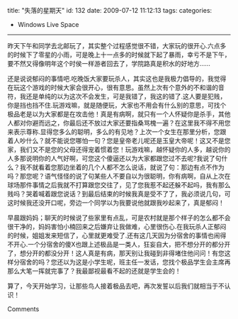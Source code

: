title: "失落的星期天"
id: 132
date: 2009-07-12 11:12:13
tags: 
categories: 
- Windows Live Space
---


昨天下午和同学去北邮玩了，其实整个过程感觉很不错，大家玩的很开心.六点多的时候下了零星的小雨，可是晚上十一点多的时候就下起了暴雨，幸亏不是下午，要不然又得像明年这个时侯一样游者回去了，学院路真是积水的好地方……

还是说说郁闷的事情吧.吃晚饭大家要玩杀人，其实这也是我极力倡导的，我觉得在玩这个游戏的时候大家会很开心，很有意思。虽然上次有个意外的不和谐的音符，我还是单纯的以为这次不会发生，可是我错了，我这的错了.这人要是犯贱，你是挡也挡不住.玩游戏嘛，就是随便玩，大家也不用会有什么别的意思，可找个极品老是以为大家都是在攻击他！真是有病啊，就只有一个人怀疑你是杀手，其他人都对你避而远之，你最后还不放过大家还要指桑骂槐一遍？在这里我不得不用您来表示尊称.显得您多么的聪明，多么的有见地？上次一个女生在那里分析，您跟着人吵什么？就不能说您哪怕一句？您是皇帝老儿呢还是玉皇大帝呢！这又不是您家，我们又不是您的父母还得宠着惯着您！玩游戏嘛，越怀疑你的人多，越说你的人多那说明你的人气好啊，可您这个傻逼还以为大家都跟您过不去呢?我说了句什么？我不就看着您那边坐着的几个人都不怎么说话，就说了句：那边有点不作为吗？那您呢？语气怪怪的说了句某些人不要自以为很聪明，你有病啊，自从上次在球场那件事情之后我就不打算跟您交往了，见了您我惹不起还躲不起吗，我有那么贱吗？哭着喊着跟您说话？到最后结束的时候我真是受不了了，我必须说几句，可这时候我还没开口呢，旁边一个同学以为我要说他就跟我吵起来了，真是郁闷！

早晨跟妈妈；聊天的时候说了些家里有点乱，可是农村就是那个样子的怎么都不会很干净的，妈妈害怕小楠回来之后嫌弃让我做难，心里很伤心.在我玩杀人正郁闷的时候，姐姐发来短信了，心里就更难受了.还有这几天因为分宿舍的事情也闹得不开心.一个分宿舍的傻X也跟上述极品是一类人，狂妄自大，把不想分开的都分开了，想分开的都没分开！这人真是有病，那天别让我碰到非得堵住他问问！有您这样分宿舍的吗？您还以为这是小学生呢，班主任一发话，您找个极品学生会主席再那么大笔一挥就完事了？我最鄙视最看不起的还就是学生会的！

算了，今天开始学习，让那些鸟人接着极品去吧，再次发誓以后我们就相当于不认识！

Comments
